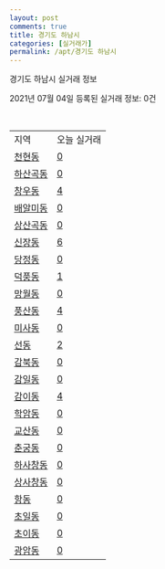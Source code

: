 ```yaml
---
layout: post
comments: true
title: 경기도 하남시
categories: [실거래가]
permalink: /apt/경기도 하남시
---
```


경기도 하남시 실거래 정보

2021년 07월 04일 등록된 실거래 정보: 0건

<script type="text/javascript">
  google.charts.load('current', {'packages':['corechart']});
  google.charts.setOnLoadCallback(drawChart);

  function drawChart() {
    var data = google.visualization.arrayToDataTable([['거래일', '매매', '전월세', '전매'], ['20-07', 432, 766, 1], ['20-08', 243, 575, 0], ['20-09', 178, 604, 0], ['20-10', 191, 553, 1], ['20-11', 254, 611, 1], ['20-12', 405, 636, 0], ['21-01', 392, 1026, 0], ['21-02', 185, 763, 0], ['21-03', 194, 754, 0], ['21-04', 134, 467, 1], ['21-05', 272, 453, 3], ['21-06', 60, 387, 5]]);

    var options = {
      title: '최근 유형별 거래량 추이',
      legend: { position: 'bottom' }
    };

    var chart = new google.visualization.LineChart(document.getElementById('columnchart_material'));
    chart.draw(data, (options));
  }
</script>

<div id="columnchart_material" style="width: 95%; margin-left: -35px"></div>
<br>
<table class="sortable">
  <tr>
    <td>지역</td>
    <td>오늘 실거래</td>
  </tr>

  
  <tr class="item">
    <td><a href="경기도 하남시 천현동">천현동</a></td>
    <td><a href="경기도 하남시 천현동">0</a></td>
  </tr>
    

  <tr class="item">
    <td><a href="경기도 하남시 하산곡동">하산곡동</a></td>
    <td><a href="경기도 하남시 하산곡동">0</a></td>
  </tr>
    

  <tr class="item">
    <td><a href="경기도 하남시 창우동">창우동</a></td>
    <td><a href="경기도 하남시 창우동">4</a></td>
  </tr>
    

  <tr class="item">
    <td><a href="경기도 하남시 배알미동">배알미동</a></td>
    <td><a href="경기도 하남시 배알미동">0</a></td>
  </tr>
    

  <tr class="item">
    <td><a href="경기도 하남시 상산곡동">상산곡동</a></td>
    <td><a href="경기도 하남시 상산곡동">0</a></td>
  </tr>
    

  <tr class="item">
    <td><a href="경기도 하남시 신장동">신장동</a></td>
    <td><a href="경기도 하남시 신장동">6</a></td>
  </tr>
    

  <tr class="item">
    <td><a href="경기도 하남시 당정동">당정동</a></td>
    <td><a href="경기도 하남시 당정동">0</a></td>
  </tr>
    

  <tr class="item">
    <td><a href="경기도 하남시 덕풍동">덕풍동</a></td>
    <td><a href="경기도 하남시 덕풍동">1</a></td>
  </tr>
    

  <tr class="item">
    <td><a href="경기도 하남시 망월동">망월동</a></td>
    <td><a href="경기도 하남시 망월동">0</a></td>
  </tr>
    

  <tr class="item">
    <td><a href="경기도 하남시 풍산동">풍산동</a></td>
    <td><a href="경기도 하남시 풍산동">4</a></td>
  </tr>
    

  <tr class="item">
    <td><a href="경기도 하남시 미사동">미사동</a></td>
    <td><a href="경기도 하남시 미사동">0</a></td>
  </tr>
    

  <tr class="item">
    <td><a href="경기도 하남시 선동">선동</a></td>
    <td><a href="경기도 하남시 선동">2</a></td>
  </tr>
    

  <tr class="item">
    <td><a href="경기도 하남시 감북동">감북동</a></td>
    <td><a href="경기도 하남시 감북동">0</a></td>
  </tr>
    

  <tr class="item">
    <td><a href="경기도 하남시 감일동">감일동</a></td>
    <td><a href="경기도 하남시 감일동">0</a></td>
  </tr>
    

  <tr class="item">
    <td><a href="경기도 하남시 감이동">감이동</a></td>
    <td><a href="경기도 하남시 감이동">4</a></td>
  </tr>
    

  <tr class="item">
    <td><a href="경기도 하남시 학암동">학암동</a></td>
    <td><a href="경기도 하남시 학암동">0</a></td>
  </tr>
    

  <tr class="item">
    <td><a href="경기도 하남시 교산동">교산동</a></td>
    <td><a href="경기도 하남시 교산동">0</a></td>
  </tr>
    

  <tr class="item">
    <td><a href="경기도 하남시 춘궁동">춘궁동</a></td>
    <td><a href="경기도 하남시 춘궁동">0</a></td>
  </tr>
    

  <tr class="item">
    <td><a href="경기도 하남시 하사창동">하사창동</a></td>
    <td><a href="경기도 하남시 하사창동">0</a></td>
  </tr>
    

  <tr class="item">
    <td><a href="경기도 하남시 상사창동">상사창동</a></td>
    <td><a href="경기도 하남시 상사창동">0</a></td>
  </tr>
    

  <tr class="item">
    <td><a href="경기도 하남시 항동">항동</a></td>
    <td><a href="경기도 하남시 항동">0</a></td>
  </tr>
    

  <tr class="item">
    <td><a href="경기도 하남시 초일동">초일동</a></td>
    <td><a href="경기도 하남시 초일동">0</a></td>
  </tr>
    

  <tr class="item">
    <td><a href="경기도 하남시 초이동">초이동</a></td>
    <td><a href="경기도 하남시 초이동">0</a></td>
  </tr>
    

  <tr class="item">
    <td><a href="경기도 하남시 광암동">광암동</a></td>
    <td><a href="경기도 하남시 광암동">0</a></td>
  </tr>
    


</table>


    